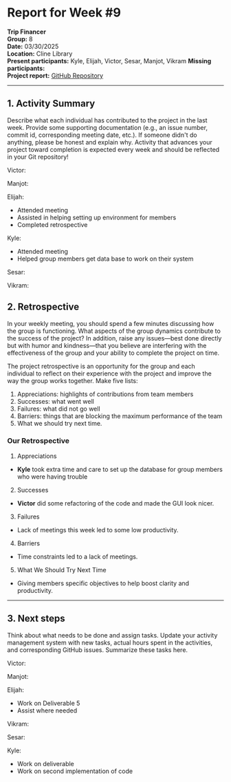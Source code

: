 # Report for Week #9

**Trip Financer**  
**Group:** 8  
**Date:** 03/30/2025  
**Location:** Cline Library  
**Present participants:**   Kyle, Elijah, Victor, Sesar, Manjot, Vikram
**Missing participants:**   
**Project report:** [GitHub Repository](https://github.com/sesartrumpet/cs386-pennypilot.git)  

---

## 1. Activity Summary
Describe what each individual has contributed to the project in the last week.  Provide some supporting documentation (e.g., an issue number, commit id, corresponding meeting date, etc.).  If someone didn't do anything, please be honest and explain why. Activity that advances your project toward completion is expected every week and should be reflected in your Git repository!

Victor:  

Manjot:   

Elijah:  
- Attended meeting
- Assisted in helping setting up environment for members
- Completed retrospective

Kyle:  
- Attended meeting
- Helped group members get data base to work on their system

Sesar:  

Vikram:



## 2. Retrospective
In your weekly meeting, you should spend a few minutes discussing how the group is functioning. What aspects of the group dynamics contribute to the success of the project? In addition, raise any issues—best done directly but with humor and kindness—that you believe are interfering with the effectiveness of the group and your ability to complete the project on time.

The project retrospective is an opportunity for the group and each individual to reflect on their experience with the project and improve the way the group works together. Make five lists:

1. Appreciations: highlights of contributions from team members
2. Successes: what went well
3. Failures: what did not go well
4. Barriers: things that are blocking the maximum performance of the team
5. What we should try next time.

### Our Retrospective
1. Appreciations
- **Kyle** took extra time and care to set up the database for group members who were having trouble

2. Successes
- **Victor** did some refactoring of the code and made the GUI look nicer.

3. Failures
- Lack of meetings this week led to some low productivity.

4. Barriers
- Time constraints led to a lack of meetings.

5. What We Should Try Next Time
- Giving members specific objectives to help boost clarity and productivity.

---

## 3. Next steps
Think about what needs to be done and assign tasks. Update your activity management system with new tasks, actual hours spent in the activities, and corresponding GitHub issues.  Summarize these tasks here.

Victor:  


Manjot:   



Elijah:  
- Work on Deliverable 5
- Assist where needed

Vikram:  


Sesar:  


Kyle:  
- Work on deliverable
- Work on second implementation of code